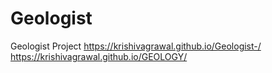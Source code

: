# Geologist
Geologist Project
https://krishivagrawal.github.io/Geologist-/
https://krishivagrawal.github.io/GEOLOGY/
